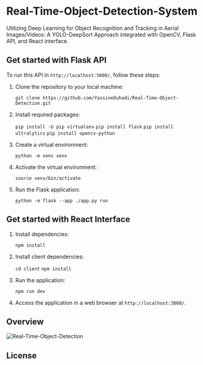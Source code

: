 # Real-Time-Object-Detection-System

Utilizing Deep Learning for Object Recognition and Tracking in Aerial Images/Videos: A YOLO-DeepSort Approach integrated with OpenCV, Flask API, and React interface.

## Get started with Flask API

To run this API in `http://localhost:5000/`, follow these steps:

1. Clone the repository to your local machine:

   `git clone https://github.com/YassineOuhadi/Real-Time-Object-Detection.git`
   
2. Install required packages:

   `pip install -U pip virtualenv`
   `pip install flask`
   `pip install ultralytics`
   `pip install opencv-python`
   
3. Create a virtual environment:

   `python -m venv venv`
   
4. Activate the virtual environment:

   `source venv/bin/activate`
   
5. Run the Flask application:

   `python -m flask --app ./app.py run`
   
## Get started with React Interface

1. Install dependencies:

   `npm install`
   
2. Install client dependencies:

   `cd client`
   `npm install`
   
3. Run the application:

   `npm run dev`
   
4. Access the application in a web browser at `http://localhost:3000/`.

## Overview

![Real-Time-Object-Detection](https://github.com/YassineOuhadi/Real-Time-Object-Detection-System/assets/109771302/20317124-6ac6-40ea-9e39-fe8611affbdd)

## License
